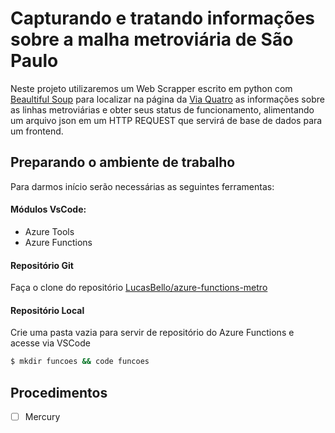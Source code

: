 
# Capturando e tratando informações sobre a malha metroviária de São Paulo

Neste projeto utilizaremos um Web Scrapper escrito em python com [Beaultiful Soup](https://www.crummy.com/software/BeautifulSoup/bs4/doc/) para localizar na página da [Via Quatro](https://www.viaquatro.com.br/) as informações sobre as linhas metroviárias e obter seus status de funcionamento, alimentando um arquivo json em um HTTP REQUEST que servirá de base de dados para um frontend. 

## Preparando o ambiente de trabalho
Para darmos início serão necessárias as seguintes ferramentas:
<!-- ![](src/vscode_modulos.png) -->
#### Módulos VsCode:
- Azure Tools
- Azure Functions
#### Repositório Git
Faça o clone do repositório [LucasBello/azure-functions-metro](git@github.com:LucasBello/azure-functions-metro.git)
#### Repositório Local
Crie uma pasta vazia para servir de repositório do Azure Functions e acesse via VSCode
```bash
$ mkdir funcoes && code funcoes
```
## Procedimentos

- [ ] Mercury
